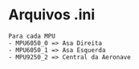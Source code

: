 # Arquivos .ini

	Para cada MPU
	- MPU6050_0 => Asa Direita
	- MPU6050_1 => Asa Esquerda
	- MPU9250_2 => Central da Aeronave